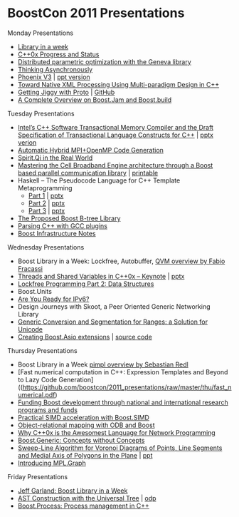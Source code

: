 # BoostCon 2011 Presentations

Monday Presentations

* [Library in a week](https://github.com/boostcon/2011_presentations/raw/master/mon/liaw_overview.pdf)
* [C++0x Progress and Status](https://github.com/boostcon/2011_presentations/raw/master/mon/cpp0x_overview.pdf)
* [Distributed parametric optimization with the Geneva library](https://github.com/boostcon/2011_presentations/raw/master/mon/boostcon2011_geneva.pdf)
* [Thinking Asynchronously](https://github.com/boostcon/2011_presentations/raw/master/mon/thinking_asynchronously.pdf)
* [Phoenix V3](https://github.com/boostcon/2011_presentations/raw/master/mon/phoenix_v3.pdf) | [ppt version](https://github.com/boostcon/2011_presentations/raw/master/mon/phoenix_v3.ppt)
* [Toward Native XML Processing Using Multi-paradigm Design in C++](https://github.com/boostcon/2011_presentations/raw/master/mon/leesa_boostcon.pdf)
* [Getting Jiggy with Proto](https://github.com/boostcon/2011_presentations/raw/master/mon/proto.pdf) | [GitHub](https://github.com/MetaScale/boost-con-2011/tree/master/proto)
* [A Complete Overview on Boost.Jam and Boost.build](https://github.com/boostcon/2011_presentations/raw/master/mon/Boost.Build.pdf)

Tuesday Presentations

* [Intel’s C++ Software Transactional Memory Compiler and the Draft Specification of Transactional Language Constructs for C++](https://github.com/boostcon/2011_presentations/raw/master/tue/boostcon_tm_spec.pdf) | [pptx verion](https://github.com/boostcon/2011_presentations/raw/master/tue/boostcon_tm_spec.pptx)
* [Automatic Hybrid MPI+OpenMP Code Generation](https://github.com/boostcon/2011_presentations/raw/master/tue/bsppp.pdf)
* [Spirit.Qi in the Real World](https://github.com/boostcon/2011_presentations/raw/master/tue/spirit_qi_in_the_real_world.pdf)
* [Mastering the Cell Broadband Engine architecture through a Boost based parallel communication library](https://github.com/boostcon/2011_presentations/raw/master/tue/cell_mpi.pdf) | [printable](https://github.com/boostcon/2011_presentations/raw/master/tue/cell_mpi_printable.pdf)
* Haskell – The Pseudocode Language for C++ Template Metaprogramming
   - [Part 1](https://github.com/boostcon/2011_presentations/raw/master/tue/haskell/Bartosz1.pdf)  |  [pptx](https://github.com/boostcon/2011_presentations/raw/master/tue/haskell/Bartosz1.pptx)
   - [Part 2](https://github.com/boostcon/2011_presentations/raw/master/tue/haskell/Bartosz2.pdf)  |  [pptx](https://github.com/boostcon/2011_presentations/raw/master/tue/haskell/Bartosz2.pptx)
   - [Part 3](https://github.com/boostcon/2011_presentations/raw/master/tue/haskell/Bartosz3.pdf)  |  [pptx](https://github.com/boostcon/2011_presentations/raw/master/tue/haskell/Bartosz3.pptx)
* [The Proposed Boost B-tree Library](https://github.com/boostcon/2011_presentations/raw/master/tue/proposed_b_tree_library.pdf)
* [Parsing C++ with GCC plugins](https://github.com/boostcon/2011_presentations/raw/master/tue/parsing_cxx_with_gcc_plugins.pdf)
* [Boost Infrastructure Notes](https://github.com/boostcon/2011_presentations/blob/master/tue/boostcon_infrastructure.markdown)

Wednesday Presentations

* Boost Library in a Week: Lockfree, Autobuffer, [QVM overview by Fabio Fracassi](https://github.com/boostcon/2011_presentations/raw/master/wed/liaw-qvm.pdf)
* [Threads and Shared Variables in C++0x – Keynote](https://github.com/boostcon/2011_presentations/raw/master/wed/boehm-boostcon11.pdf) | [pptx](https://github.com/boostcon/2011_presentations/raw/master/wed/boehm-boostcon11.pptx)
* [Lockfree Programming Part 2: Data Structures](https://github.com/boostcon/2011_presentations/raw/master/wed/lockfree_2011_slides.pdf)
* Boost.Units
* [Are You Ready for IPv6?](https://github.com/boostcon/2011_presentations/raw/master/wed/IPv6.pdf)
* Design Journeys with Skoot, a Peer Oriented Generic Networking Library	
* [Generic Conversion and Segmentation for Ranges: a Solution for Unicode](https://github.com/boostcon/2011_presentations/raw/master/wed/unicode.pdf)
* [Creating Boost.Asio extensions](https://github.com/boostcon/2011_presentations/raw/master/wed/creating_boost_asio_extensions.pdf) | [source code](https://github.com/boostcon/2011_presentations/tree/master/wed/asio_extentions)

Thursday Presentations

* Boost Library in a Week [pimpl overview by Sebastian Redl](https://github.com/boostcon/2011_presentations/raw/master/thu/pimpl.pdf)
* [Fast numerical computation in C++: Expression Templates and Beyond to Lazy Code Generation]((https://github.com/boostcon/2011_presentations/raw/master/thu/fast_numerical.pdf)
* [Funding Boost development through national and international research programs and funds](https://github.com/boostcon/2011_presentations/raw/master/thu/BoostCon2011Funding.pdf)
* [Practical SIMD acceleration with Boost.SIMD](https://github.com/boostcon/2011_presentations/raw/master/thu/simd.pdf)
* [Object-relational mapping with ODB and Boost](https://github.com/boostcon/2011_presentations/raw/master/thu/orm_with_odb_and_boost.pdf)
* [Why C++0x is the Awesomest Language for Network Programming](https://github.com/boostcon/2011_presentations/raw/master/thu/Awesomest.pdf)
* [Boost.Generic: Concepts without Concepts](https://github.com/boostcon/2011_presentations/raw/master/thu/Boost.Generic.pdf)
* [Sweep-Line Algorithm for Voronoi Diagrams of Points, Line Segments and Medial Axis of Polygons in the Plane](https://github.com/boostcon/2011_presentations/raw/master/thu/voronoi_diagram_of_line_segments.pdf) | [ppt](https://github.com/boostcon/2011_presentations/raw/master/thu/voronoi_diagram_of_line_segments.ppt)
* [Introducing MPL.Graph](https://github.com/boostcon/2011_presentations/raw/master/thu/mpl.graph.pdf)

Friday Presentations

* [Jeff Garland: Boost Library in a Week](https://github.com/boostcon/2011_presentations/raw/master/fri/liaw_wrapup.pdf)
* [AST Construction with the Universal Tree](https://github.com/boostcon/2011_presentations/raw/master/fri/utree_talk.pdf) | [odp](https://github.com/boostcon/2011_presentations/raw/master/fri/utree_talk.odp)
* [Boost.Process: Process management in C++](https://github.com/boostcon/2011_presentations/raw/master/fri/Boost.Process.pdf)
